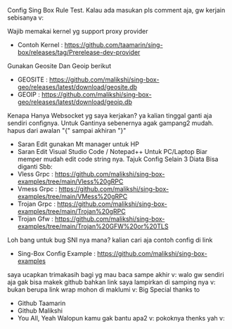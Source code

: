 Config Sing Box Rule Test. Kalau ada masukan pls comment aja, gw kerjain sebisanya v:


Wajib memakai kernel yg support proxy provider
 - Contoh Kernel : https://github.com/taamarin/sing-box/releases/tag/Prerelease-dev-provider

Gunakan Geosite Dan Geoip berikut
 - GEOSITE : https://github.com/malikshi/sing-box-geo/releases/latest/download/geosite.db
 - GEOIP : https://github.com/malikshi/sing-box-geo/releases/latest/download/geoip.db

Kenapa Hanya Websocket yg saya kerjakan? ya kalian tinggal ganti aja sendiri confignya. Untuk Gantinya sebenernya agak gampang2 mudah. hapus dari awalan "{" sampai akhiran "}"

 - Saran Edit gunakan Mt manager untuk HP
 - Saran Edit Visual Studio Code / Notepad++ Untuk PC/Laptop
Biar memper mudah edit code string nya. 
Tajuk Config Selain 3 Diata Bisa diganti Sbb:
 - Vless Grpc : https://github.com/malikshi/sing-box-examples/tree/main/Vless%20gRPC
 - Vmess Grpc : https://github.com/malikshi/sing-box-examples/tree/main/VMess%20gRPC
 - Trojan Grpc : https://github.com/malikshi/sing-box-examples/tree/main/Trojan%20gRPC
 - Trojan Gfw : https://github.com/malikshi/sing-box-examples/tree/main/Trojan%20GFW%20or%20TLS

Loh bang untuk bug SNI nya mana? kalian cari aja contoh config di link 
 - Sing-Box Config Example : https://github.com/malikshi/sing-box-examples

saya ucapkan trimakasih bagi yg mau baca sampe akhir v: walo gw sendiri aja gak bisa makek github bahkan link saya lampirkan di samping nya v: bukan berupa link wrap mohon di maklumi v:
Big Special thanks to 
 - Github Taamarin
 - Github Malikshi
 - You All, Yeah Walopun kamu gak bantu apa2 v: pokoknya thenks yah v:
